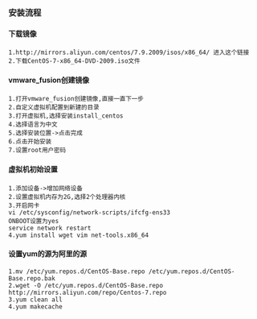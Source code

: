 ### 安装流程

#### 下载镜像
```
1.http://mirrors.aliyun.com/centos/7.9.2009/isos/x86_64/ 进入这个链接
2.下载CentOS-7-x86_64-DVD-2009.iso文件
```
#### vmware_fusion创建镜像
```
1.打开vmware_fusion创建镜像,直接一直下一步
2.自定义虚拟机配置到新建的目录
3.打开虚拟机,选择安装install_centos
4.选择语言为中文
5.选择安装位置->点击完成
6.点击开始安装
7.设置root用户密码
```
#### 虚拟机初始设置
```
1.添加设备->增加网络设备
2.设置虚拟机内存为2G,选择2个处理器内核
3.开启网卡
vi /etc/sysconfig/network-scripts/ifcfg-ens33
ONBOOT设置为yes
service network restart
4.yum install wget vim net-tools.x86_64
```
#### 设置yum的源为阿里的源
```
1.mv /etc/yum.repos.d/CentOS-Base.repo /etc/yum.repos.d/CentOS-Base.repo.bak
2.wget -O /etc/yum.repos.d/CentOS-Base.repo http://mirrors.aliyun.com/repo/Centos-7.repo
3.yum clean all
4.yum makecache
```
